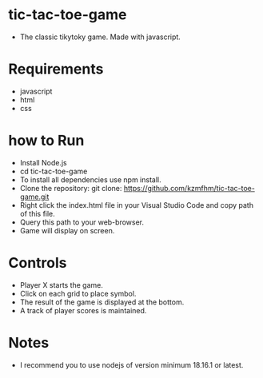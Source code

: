 # tic-tac-toe-game 

- The classic tikytoky game. Made with javascript.

# Requirements 

- javascript
- html 
- css 

# how to Run

- Install Node.js
- cd tic-tac-toe-game
- To install all dependencies use npm install.
- Clone the repository: git clone: https://github.com/kzmfhm/tic-tac-toe-game.git
- Right click the index.html file in your Visual Studio Code and copy path of this file.
- Query this path to your web-browser.
- Game will display on screen.

# Controls

- Player X starts the game.
- Click on each grid to place symbol.
- The result of the game is displayed at the bottom.
- A track of player scores is maintained.

# Notes

- I recommend you to use nodejs of version minimum 18.16.1 or latest.



